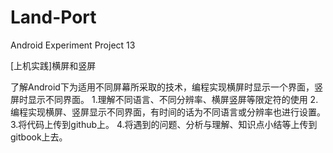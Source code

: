 # Land-Port
Android Experiment Project 13


[上机实践]横屏和竖屏

了解Android下为适用不同屏幕所采取的技术，编程实现横屏时显示一个界面，竖屏时显示不同界面。
1.理解不同语言、不同分辨率、横屏竖屏等限定符的使用
2.编程实现横屏、竖屏显示不同界面，有时间的话为不同语言或分辨率也进行设置。
3.将代码上传到github上。
4.将遇到的问题、分析与理解、知识点小结等上传到gitbook上去。
